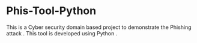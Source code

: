 # Phis-Tool-Python
This is a Cyber security domain based project to demonstrate the Phishing attack . This tool is developed using Python . 
